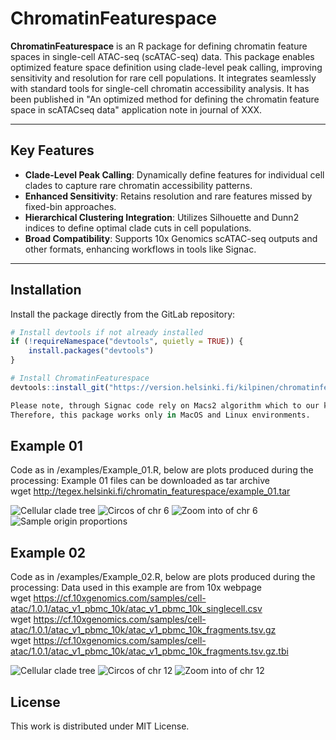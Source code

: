 # ChromatinFeaturespace

**ChromatinFeaturespace** is an R package for defining chromatin feature spaces in single-cell ATAC-seq (scATAC-seq) data. This package enables optimized feature space definition using clade-level peak calling, improving sensitivity and resolution for rare cell populations. It integrates seamlessly with standard tools for single-cell chromatin accessibility analysis. It has been published in "An optimized method for defining the chromatin feature space in scATACseq data" application note in journal of XXX.

---

## Key Features

- **Clade-Level Peak Calling**: Dynamically define features for individual cell clades to capture rare chromatin accessibility patterns.
- **Enhanced Sensitivity**: Retains resolution and rare features missed by fixed-bin approaches.
- **Hierarchical Clustering Integration**: Utilizes Silhouette and Dunn2 indices to define optimal clade cuts in cell populations.
- **Broad Compatibility**: Supports 10x Genomics scATAC-seq outputs and other formats, enhancing workflows in tools like Signac.

---

## Installation

Install the package directly from the GitLab repository:

```r
# Install devtools if not already installed
if (!requireNamespace("devtools", quietly = TRUE)) {
    install.packages("devtools")
}

# Install ChromatinFeaturespace
devtools::install_git("https://version.helsinki.fi/kilpinen/chromatinfeaturespace")

Please note, through Signac code rely on Macs2 algorithm which to our knowledge do not have working Windows implementation.
Therefore, this package works only in MacOS and Linux environments.
```

## Example 01

Code as in /examples/Example_01.R, below are plots produced during the processing:
Example 01 files can be downloaded as tar archive <br>
wget http://tegex.helsinki.fi/chromatin_featurespace/example_01.tar <br>

![Cellular clade tree](images/Example_01_clade_tree.png "Cellular clade tree")
![Circos of chr 6](images/Example_01_circos.png "Circos of chr 6")
![Zoom into of chr 6](images/Example_01_chr6.png "Zoom into of chr 6")
![Sample origin proportions](images/Example_01_origin.png "Sample origin proportions")

## Example 02

Code as in /examples/Example_02.R, below are plots produced during the processing:
Data used in this example are from 10x webpage <br>
wget https://cf.10xgenomics.com/samples/cell-atac/1.0.1/atac_v1_pbmc_10k/atac_v1_pbmc_10k_singlecell.csv <br>
wget https://cf.10xgenomics.com/samples/cell-atac/1.0.1/atac_v1_pbmc_10k/atac_v1_pbmc_10k_fragments.tsv.gz <br>
wget https://cf.10xgenomics.com/samples/cell-atac/1.0.1/atac_v1_pbmc_10k/atac_v1_pbmc_10k_fragments.tsv.gz.tbi <br>


![Cellular clade tree](images/Example_02_clade_tree.png "Cellular clade tree")
![Circos of chr 12](images/Example_02_circos.png "Circos of chr 12")
![Zoom into of chr 12](images/Example_02_chr12.png "Zoom into of chr 12")

## License
This work is distributed under MIT License.
